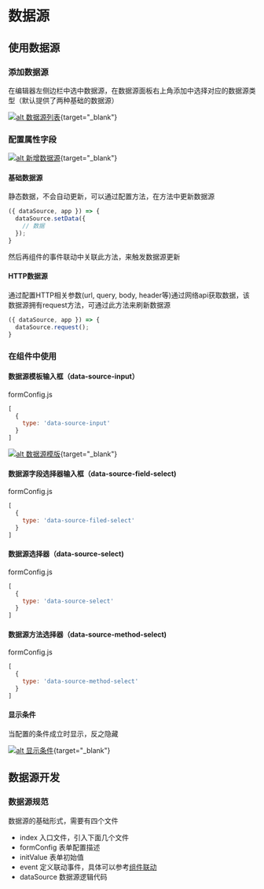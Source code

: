 # 数据源

## 使用数据源

### 添加数据源

在编辑器左侧边栏中选中数据源，在数据源面板右上角添加中选择对应的数据源类型（默认提供了两种基础的数据源）

[![alt 数据源列表](/data-source.png "数据源列表")](/data-source.png){target="_blank"}

### 配置属性字段

[![alt 新增数据源](/create-data-source.png "新增数据源")](/create-data-source.png){target="_blank"}

#### 基础数据源

静态数据，不会自动更新，可以通过配置方法，在方法中更新数据源

```js
({ dataSource, app }) => {
  dataSource.setData({
    // 数据
  });
}
```

然后再组件的事件联动中关联此方法，来触发数据源更新

#### HTTP数据源

通过配置HTTP相关参数(url, query, body, header等)通过网络api获取数据，该数据源拥有request方法，可通过此方法来刷新数据源

```js
({ dataSource, app }) => {
  dataSource.request();
}
```


### 在组件中使用


#### 数据源模板输入框（data-source-input）

formConfig.js
```js
[
  {
    type: 'data-source-input'
  }
]
```

[![alt 数据源模版](/data-source-input.png "数据源模版")](/data-source-input.png){target="_blank"}

#### 数据源字段选择器输入框（data-source-field-select)

formConfig.js
```js
[
  {
    type: 'data-source-filed-select'
  }
]
```

#### 数据源选择器（data-source-select)


formConfig.js
```js
[
  {
    type: 'data-source-select'
  }
]
```
#### 数据源方法选择器（data-source-method-select)

formConfig.js
```js
[
  {
    type: 'data-source-method-select'
  }
]
```

#### 显示条件

当配置的条件成立时显示，反之隐藏

[![alt 显示条件](/display-cond.png "显示条件")](/display-cond.png){target="_blank"}

## 数据源开发

### 数据源规范

数据源的基础形式，需要有四个文件
- index 入口文件，引入下面几个文件
- formConfig 表单配置描述
- initValue 表单初始值
- event 定义联动事件，具体可以参考[组件联动](./coupling.html#组件联动)
- dataSource 数据源逻辑代码

